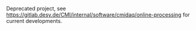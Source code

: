 Deprecated project, see https://gitlab.desy.de/CMI/internal/software/cmidaq/online-processing for current developments.
